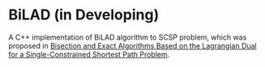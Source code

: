 # BiLAD (in Developing)
A C++ implementation of BiLAD algorithm to SCSP problem, which was proposed in [Bisection and Exact Algorithms Based on the Lagrangian Dual for a Single-Constrained Shortest Path Problem](https://ieeexplore.ieee.org/abstract/document/8935448).
